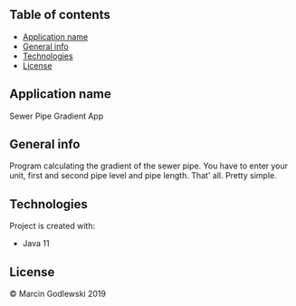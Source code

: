 ## Table of contents
* [Application name](#application-name)
* [General info](#general-info)
* [Technologies](#technologies)
* [License](#license)

## Application name
Sewer Pipe Gradient App

## General info
Program calculating the gradient of the sewer pipe.
You have to enter your unit, first and second pipe level and pipe length.
That' all. Pretty simple.
	
## Technologies
Project is created with:
* Java 11

## License
© Marcin Godlewski 2019
